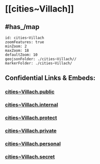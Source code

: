 # [[cities~Villach]] 


## #has_/map  



```leaflet
id: cities~Villach
zoomFeatures: true 
minZoom: 2 
maxZoom: 18
defaultZoom: 10
geojsonFolder: ./cities~Villach//
markerFolder: ./cities~Villach/
```




## Confidential Links & Embeds: 

### [cities~Villach.public](/_public/\Earth\Continent\Europe\Europe~Central\Austria\Austrias_States\Kärnten\counties~Kärnten\Villachcities~Villach.public.md) 

### [cities~Villach.internal](/_internal/\Earth\Continent\Europe\Europe~Central\Austria\Austrias_States\Kärnten\counties~Kärnten\Villachcities~Villach.internal.md) 

### [cities~Villach.protect](/_protect/\Earth\Continent\Europe\Europe~Central\Austria\Austrias_States\Kärnten\counties~Kärnten\Villachcities~Villach.protect.md) 

### [cities~Villach.private](/_private/\Earth\Continent\Europe\Europe~Central\Austria\Austrias_States\Kärnten\counties~Kärnten\Villachcities~Villach.private.md) 

### [cities~Villach.personal](/_personal/\Earth\Continent\Europe\Europe~Central\Austria\Austrias_States\Kärnten\counties~Kärnten\Villachcities~Villach.personal.md) 

### [cities~Villach.secret](/_secret/\Earth\Continent\Europe\Europe~Central\Austria\Austrias_States\Kärnten\counties~Kärnten\Villachcities~Villach.secret.md)

